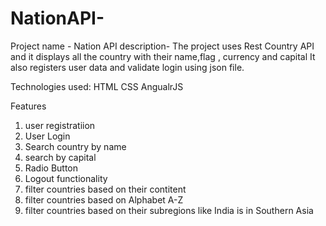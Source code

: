 # NationAPI-

Project name - Nation API
description-
The project uses Rest Country API and it displays all the country with their name,flag , currency and capital
It also registers user data and validate login using json file.

Technologies used:
HTML
CSS
AngualrJS

Features
1. user registratiion
2. User Login
3. Search country by name
4. search by capital
5. Radio Button
6. Logout functionality
7. filter countries based on their contitent
8. filter countries based on Alphabet A-Z
9. filter countries based on their subregions like India is in Southern Asia

